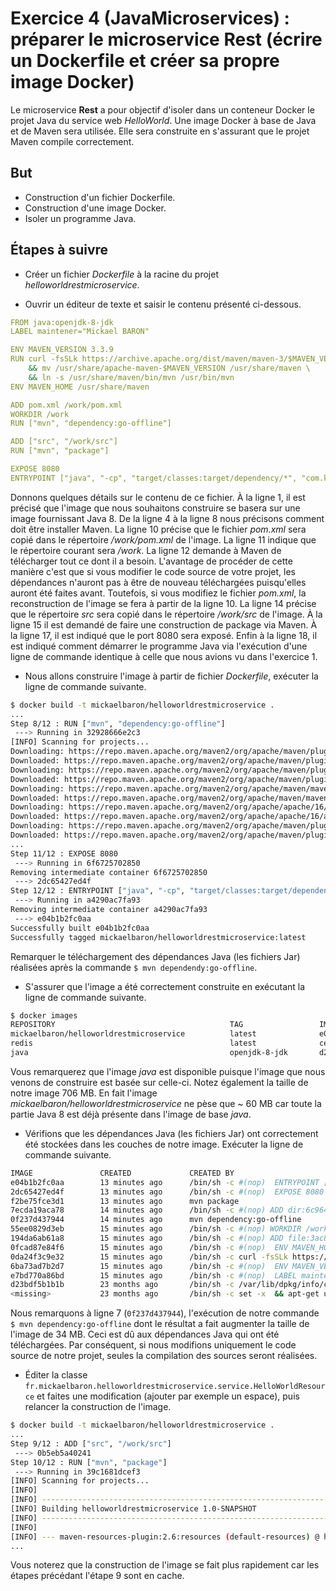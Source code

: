 # Exercice 4 (JavaMicroservices) : préparer le microservice Rest (écrire un Dockerfile et créer sa propre image Docker)

Le microservice **Rest** a pour objectif d'isoler dans un conteneur Docker le projet Java du service web *HelloWorld*. Une image Docker à base de Java et de Maven sera utilisée. Elle sera construite en s'assurant que le projet Maven compile correctement.

## But

* Construction d'un fichier Dockerfile.
* Construction d'une image Docker.
* Isoler un programme Java.

## Étapes à suivre

* Créer un fichier *Dockerfile* à la racine du projet *helloworldrestmicroservice*.

* Ouvrir un éditeur de texte et saisir le contenu présenté ci-dessous.

```yaml
FROM java:openjdk-8-jdk
LABEL maintener="Mickael BARON"

ENV MAVEN_VERSION 3.3.9
RUN curl -fsSLk https://archive.apache.org/dist/maven/maven-3/$MAVEN_VERSION/binaries/apache-maven-$MAVEN_VERSION-bin.tar.gz | tar xzf - -C /usr/share \
    && mv /usr/share/apache-maven-$MAVEN_VERSION /usr/share/maven \
    && ln -s /usr/share/maven/bin/mvn /usr/bin/mvn
ENV MAVEN_HOME /usr/share/maven

ADD pom.xml /work/pom.xml
WORKDIR /work
RUN ["mvn", "dependency:go-offline"]

ADD ["src", "/work/src"]
RUN ["mvn", "package"]

EXPOSE 8080
ENTRYPOINT ["java", "-cp", "target/classes:target/dependency/*", "com.kumuluz.ee.EeApplication"]
```

Donnons quelques détails sur le contenu de ce fichier. À la ligne 1, il est précisé que l'image que nous souhaitons construire se basera sur une image fournissant Java 8. De la ligne 4 à la ligne 8 nous précisons comment doit être installer Maven. La ligne 10 précise que le fichier *pom.xml* sera copié dans le répertoire */work/pom.xml* de l'image. La ligne 11 indique que le répertoire courant sera */work*. La ligne 12 demande à Maven de télécharger tout ce dont il a besoin. L'avantage de procéder de cette manière c'est que si vous modifier le code source de votre projet, les dépendances n'auront pas à être de nouveau téléchargées puisqu'elles auront été faites avant. Toutefois, si vous modifiez le fichier *pom.xml*, la reconstruction de l'image se fera à partir de la ligne 10. La ligne 14 précise que le répertoire *src* sera copié dans le répertoire */work/src* de l'image. À la ligne 15 il est demandé de faire une construction de package via Maven. À la ligne 17, il est indiqué que le port 8080 sera exposé. Enfin à la ligne 18, il est indiqué comment démarrer le programme Java via l'exécution d'une ligne de commande identique à celle que nous avions vu dans l'exercice 1.

* Nous allons construire l'image à partir de fichier *Dockerfile*, exécuter la ligne de commande suivante.

```bash
$ docker build -t mickaelbaron/helloworldrestmicroservice .
...
Step 8/12 : RUN ["mvn", "dependency:go-offline"]
 ---> Running in 32928666e2c3
[INFO] Scanning for projects...
Downloading: https://repo.maven.apache.org/maven2/org/apache/maven/plugins/maven-dependency-plugin/2.10/maven-dependency-plugin-2.10.pom
Downloaded: https://repo.maven.apache.org/maven2/org/apache/maven/plugins/maven-dependency-plugin/2.10/maven-dependency-plugin-2.10.pom (12 KB at 15.6 KB/sec)
Downloading: https://repo.maven.apache.org/maven2/org/apache/maven/plugins/maven-plugins/27/maven-plugins-27.pom
Downloaded: https://repo.maven.apache.org/maven2/org/apache/maven/plugins/maven-plugins/27/maven-plugins-27.pom (12 KB at 217.6 KB/sec)
Downloading: https://repo.maven.apache.org/maven2/org/apache/maven/maven-parent/26/maven-parent-26.pom
Downloaded: https://repo.maven.apache.org/maven2/org/apache/maven/maven-parent/26/maven-parent-26.pom (39 KB at 607.1 KB/sec)
Downloading: https://repo.maven.apache.org/maven2/org/apache/apache/16/apache-16.pom
Downloaded: https://repo.maven.apache.org/maven2/org/apache/apache/16/apache-16.pom (16 KB at 300.7 KB/sec)
Downloading: https://repo.maven.apache.org/maven2/org/apache/maven/plugins/maven-dependency-plugin/2.10/maven-dependency-plugin-2.10.jar
Downloaded: https://repo.maven.apache.org/maven2/org/apache/maven/plugins/maven-dependency-plugin/2.10/maven-dependency-plugin-2.10.jar (157 KB at 1174.3 KB/sec)
...
Step 11/12 : EXPOSE 8080
 ---> Running in 6f6725702850
Removing intermediate container 6f6725702850
 ---> 2dc65427ed4f
Step 12/12 : ENTRYPOINT ["java", "-cp", "target/classes:target/dependency/*", "com.kumuluz.ee.EeApplication"]
 ---> Running in a4290ac7fa93
Removing intermediate container a4290ac7fa93
 ---> e04b1b2fc0aa
Successfully built e04b1b2fc0aa
Successfully tagged mickaelbaron/helloworldrestmicroservice:latest
```

Remarquer le téléchargement des dépendances Java (les fichiers Jar) réalisées après la commande `$ mvn dependendy:go-offline`.

* S'assurer que l'image a été correctement construite en exécutant la ligne de commande suivante.

```bash
$ docker images
REPOSITORY                                       TAG                 IMAGE ID            CREATED             SIZE
mickaelbaron/helloworldrestmicroservice          latest              e04b1b2fc0aa        9 minutes ago       706MB
redis                                            latest              ce25c7293564        2 weeks ago         95MB
java                                             openjdk-8-jdk       d23bdf5b1b1b        23 months ago       643MB
```

Vous remarquerez que l'image *java* est disponible puisque l'image que nous venons de construire est basée sur celle-ci. Notez également la taille de notre image 706 MB. En fait l'image *mickaelbaron/helloworldrestmicroservice* ne pèse que ~ 60 MB car toute la partie Java 8 est déjà présente dans l'image de base *java*.

* Vérifions que les dépendances Java (les fichiers Jar) ont correctement été stockées dans les couches de notre image. Exécuter la ligne de commande suivante.

```bash
IMAGE               CREATED             CREATED BY                                      SIZE                COMMENT
e04b1b2fc0aa        13 minutes ago      /bin/sh -c #(nop)  ENTRYPOINT ["java" "-cp" …   0B
2dc65427ed4f        13 minutes ago      /bin/sh -c #(nop)  EXPOSE 8080                  0B
f2be75fce3d1        13 minutes ago      mvn package                                     18.4MB
7ecda19aca78        14 minutes ago      /bin/sh -c #(nop) ADD dir:6c964c0442e33433ff…   11.1kB
0f237d437944        14 minutes ago      mvn dependency:go-offline                       34.1MB
55ee0829d3eb        15 minutes ago      /bin/sh -c #(nop) WORKDIR /work                 0B
194da6ab61a8        15 minutes ago      /bin/sh -c #(nop) ADD file:3ac8f7547512fa916…   2.44kB
0fcad87e84f6        15 minutes ago      /bin/sh -c #(nop)  ENV MAVEN_HOME=/usr/share…   0B
0da24f3c9e32        15 minutes ago      /bin/sh -c curl -fsSLk https://archive.apach…   10MB
6ba73ad7b2d7        15 minutes ago      /bin/sh -c #(nop)  ENV MAVEN_VERSION=3.3.9      0B
e7bd770a86bd        15 minutes ago      /bin/sh -c #(nop)  LABEL maintener=Mickael B…   0B
d23bdf5b1b1b        23 months ago       /bin/sh -c /var/lib/dpkg/info/ca-certificate…   419kB
<missing>           23 months ago       /bin/sh -c set -x  && apt-get update  && apt…   352MB
```

Nous remarquons à ligne 7 (`0f237d437944`), l'exécution de notre commande `$ mvn dependency:go-offline` dont le résultat a fait augmenter la taille de l'image de 34 MB. Ceci est dû aux dépendances Java qui ont été téléchargées. Par conséquent, si nous modifions uniquement le code source de notre projet, seules la compilation des sources seront réalisées.

* Éditer la classe `fr.mickaelbaron.helloworldrestmicroservice.service.HelloWorldResource` et faites une modification (ajouter par exemple un espace), puis relancer la construction de l'image.

```bash
$ docker build -t mickaelbaron/helloworldrestmicroservice .
...
Step 9/12 : ADD ["src", "/work/src"]
 ---> 0b5eb5a40241
Step 10/12 : RUN ["mvn", "package"]
 ---> Running in 39c1681dcef3
[INFO] Scanning for projects...
[INFO]
[INFO] ------------------------------------------------------------------------
[INFO] Building helloworldrestmicroservice 1.0-SNAPSHOT
[INFO] ------------------------------------------------------------------------
[INFO]
[INFO] --- maven-resources-plugin:2.6:resources (default-resources) @ helloworldrestmicroservice ---
...
```

Vous noterez que la construction de l'image se fait plus rapidement car les étapes précédant l'étape 9 sont en cache.